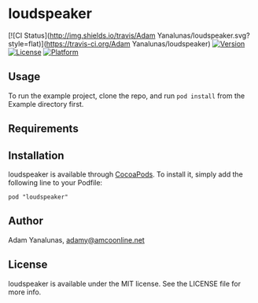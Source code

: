 # loudspeaker

[![CI Status](http://img.shields.io/travis/Adam Yanalunas/loudspeaker.svg?style=flat)](https://travis-ci.org/Adam Yanalunas/loudspeaker)
[![Version](https://img.shields.io/cocoapods/v/loudspeaker.svg?style=flat)](http://cocoadocs.org/docsets/loudspeaker)
[![License](https://img.shields.io/cocoapods/l/loudspeaker.svg?style=flat)](http://cocoadocs.org/docsets/loudspeaker)
[![Platform](https://img.shields.io/cocoapods/p/loudspeaker.svg?style=flat)](http://cocoadocs.org/docsets/loudspeaker)

## Usage

To run the example project, clone the repo, and run `pod install` from the Example directory first.

## Requirements

## Installation

loudspeaker is available through [CocoaPods](http://cocoapods.org). To install
it, simply add the following line to your Podfile:

    pod "loudspeaker"

## Author

Adam Yanalunas, adamy@amcoonline.net

## License

loudspeaker is available under the MIT license. See the LICENSE file for more info.

